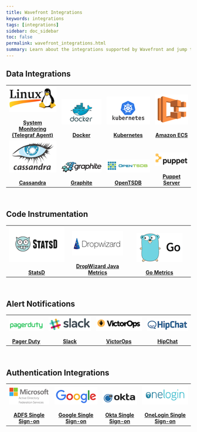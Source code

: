 ```yaml
---
title: Wavefront Integrations
keywords: integrations
tags: [integrations]
sidebar: doc_sidebar
toc: false
permalink: wavefront_integrations.html
summary: Learn about the integrations supported by Wavefront and jump to instructions for implementing an integration.
---
```


<h2>Data Integrations</h2>
<table class="layout" style="width:100%">
<tbody>
<tr>
<td style="text-align: center;vertical-align: bottom; font-weight:bold">
<a href="integrations_telegraf.html"><img src="images/linux.png"/></a><br/><br/>
<a href="integrations_telegraf.html">System Monitoring (Telegraf Agent)</a>
</td>
<td style="text-align: center;vertical-align: bottom; font-weight:bold">
<a href="integrations_cadvisor.html"><img src="images/docker.png"/></a><br/><br/>
<a href="integrations_cadvisor.html">Docker</a>
</td>
<td style="text-align: center;vertical-align: bottom; font-weight:bold">
<a href="integrations_kubernetes.html"><img src="images/kubernetes.png"/></a><br/><br/>
<a href="integrations_kubernetes.html">Kubernetes</a>
</td>
<td style="text-align: center;vertical-align: bottom; font-weight:bold">
<a href="integrations_aws_ecs.html"><img src="images/amazon_ecs.png"/></a><br/><br/>
<a href="integrations_aws_ecs.html">Amazon ECS</a>
</td>
</tr>
<tr>
<td style="text-align: center;vertical-align: bottom; font-weight:bold">
<a href="integrations_cassandra.html"><img src="images/cassandra.png"/></a><br/><br/>
<a href="integrations_cassandra.html">Cassandra</a>
</td>
<td style="text-align: center;vertical-align: bottom; font-weight:bold">
<a href="integrations_graphite.html"><img src="images/graphite.png"/></a><br/><br/>
<a href="integrations_graphite.html">Graphite</a>
</td>
<td style="text-align: center;vertical-align: bottom; font-weight:bold">
<a href="integrations_opentsdb.html"><img src="images/opentsdb.png"/></a><br/><br/>
<a href="integrations_opentsdb.html">OpenTSDB</a>
</td>
<td style="text-align: center;vertical-align: bottom; font-weight:bold">
<a href="integrations_puppet_server.html"><img src="images/puppet.png"/></a><br/><br/>
<a href="integrations_puppet_server.html">Puppet Server</a>
</td>
</tr>
</tbody>
</table>
<br/>
<h2>Code Instrumentation</h2>
<table  class="layout" style="width:100%">
<colgroup>
<col width="33%" />
<col width="33%" />
<col width="34%" />
</colgroup>
<tbody>
<tr>
<td style="text-align: center;vertical-align: bottom; font-weight:bold">
<a href="integrations_statsd.html"><img src="images/statsd.png"/></a><br/><br/>
<a href="integrations_statsd.html">StatsD</a>
</td>
<td style="text-align: center;vertical-align: bottom; font-weight:bold">
<a href="integrations_dropwizard40_metrics.html"><img src="images/dropwizard.png"/></a><br/><br/>
<a href="integrations_dropwizard40_metrics.html">DropWizard Java Metrics</a>
</td>
<td style="text-align: center;vertical-align: bottom; font-weight:bold">
<a href="integrations_go_metrics.html"><img src="images/go.png"/></a><br/><br/>
<a href="integrations_go_metrics.html">Go Metrics</a>
</td>
</tr>
</tbody>
</table>
<br/>
<h2>Alert Notifications</h2>
<table class="layout"  style="width:100%">
<tbody>
<tr>
<td style="text-align: center;vertical-align: bottom; font-weight:bold">
<a href="alerts_integrating_pagerduty.html"><img src="images/pagerduty.png"/></a><br/><br/>
<a href="alerts_integrating_pagerduty.html">Pager Duty</a>
</td>
<td style="text-align: center;vertical-align: bottom; font-weight:bold">
<a href="alerts_integrating_slack.html"><img src="images/slack.png"/></a><br/><br/>
<a href="alerts_integrating_slack.html">Slack</a>
</td>
<td style="text-align: center;vertical-align: bottom; font-weight:bold">
<a href="alerts_integrating_victorops.html"><img src="images/victorops.png"/></a><br/><br/>
<a href="alerts_integrating_victorops.html">VictorOps</a>
</td>
<td style="text-align: center;vertical-align: bottom; font-weight:bold">
<a href="alerts_integrating_hipchat.html"><img src="images/hipchat.png"/></a><br/><br/>
<a href="alerts_integrating_hipchat.html">HipChat</a>
</td>
</tr>
</tbody>
</table>
<br/>
<h2>Authentication Integrations</h2>
<table class="layout"  style="width:100%">
<tbody>
<tr>
<td style="text-align: center;vertical-align: bottom; font-weight:bold">
<a href="integrations_sso_adfs.html"><img src="images/microsoft_adfs.png"/></a><br/><br/>
<a href="integrations_sso_adfs.html">ADFS Single Sign-on</a>
</td>
<td style="text-align: center;vertical-align: bottom; font-weight:bold">
<a href="integrations_sso_google.html"><img src="images/google.png"/></a><br/><br/>
<a href="integrations_sso_google">Google Single Sign-on</a>
</td>
<td style="text-align: center;vertical-align: bottom; font-weight:bold">
<a href="integrations_sso_okta.html"><img src="images/okta.png"/></a><br/><br/>
<a href="integrations_sso_okta.html">Okta Single Sign-on</a>
</td>
<td style="text-align: center;vertical-align: bottom; font-weight:bold">
<a href="integrations_sso_onelogin.html"><img src="images/onelogin.png"/></a><br/><br/>
<a href="integrations_sso_onelogin.html">OneLogin Single Sign-on</a>
</td>
</tr>
</tbody>
</table>



